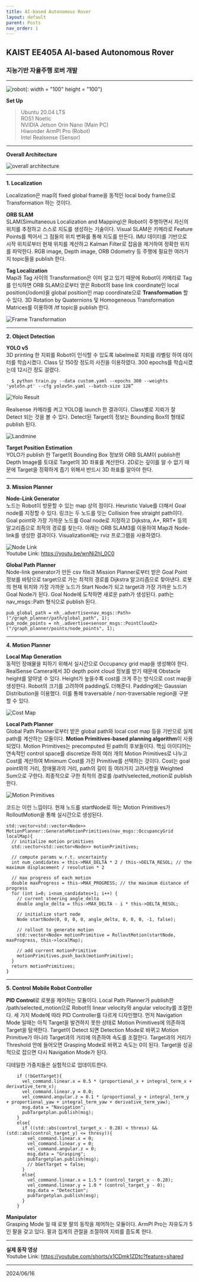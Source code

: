 ```yaml
---
title: AI-based Autonomous Rover
layout: default
parent: Posts
nav_order: 1
---
```


## KAIST EE405A AI-based Autonomous Rover  
### 지능기반 자율주행 로버 개발  

---

![robot](../images/robot.jpg){: width = "100" height = "100"}  



**Set Up**  
> Ubuntu 20.04 LTS   
> ROS1 Noetic   
> NVIDIA Jetson Orin Nano (Main PC)  
> Hiwonder ArmPI Pro (Robot)  
> Intel Realsense (Sensor)  

---
**Overall Architecture**  

![overall architecture](../images/overall_architecture.png)  

---
**1. Localization**  

  Localization은 map의 fixed global frame을 동적인 local body frame으로 Transformation 하는 것이다.  

**ORB SLAM**  
SLAM(Simultaneous Localization and Mapping)은 Robot이 주행하면서 자신의 위치를 추정하고 스스로 지도를 생성하는 기술이다. Visual SLAM은 카메라로 Feature Points를 찍어서 그 점들의 위치 변화를 통해 지도를 만든다. IMU 데이터를 기반으로 시작 위치로부터 현재 위치를 계산하고 Kalman Filter로 잡음을 제거하여 정확한 위치를 파악한다. RGB image, Depth image, ORB Odometry 등 주행에 필요한 여러가지 topic들을 publish 한다.


**Tag Localization**  
Map과 Tag 사이의 Transformation은 이미 알고 있기 때문에 Robot이 카메라로 Tag를 인식하면 ORB SLAM으로부터 얻은 Robot의 base link coordinate인 local position(/odom)을 global position인 map coordinate으로 **Transformation** 할 수 있다. 3D Rotation by Quaternions 및 Homogeneous Transformation Matrices를 이용하여 /tf topic을 publish 한다.

![Frame Transformation](../images/TF.png) 


---
**2. Object Detection**  

**YOLO v5**  
3D printing 한 지뢰를 Robot이 인식할 수 있도록 labelme로 지뢰를 라벨링 하여 데이터를 학습시켰다. Class 당 150장 정도의 사진을 이용하였다. 300 epochs를 학습시켰는데 12시간 정도 걸렸다.

  ```
    $ python train.py --data custom.yaml --epochs 300 --weights 'yolo5n.pt' --cfg yolov5n.yaml --batch-size 128”
  ```

![Yolo Result](../images/results.png) 

  Realsense 카메라를 켜고 YOLO를 launch 한 결과이다. Class별로 지뢰가 잘 Detect 되는 것을 볼 수 있다. Detect된 Target의 정보는 Bounding Box의 형태로 publish 된다.

![Landmine](../images/landmine.jpg)  



**Target Position Estimation**    
YOLO가 publish 한 Target의 Bounding Box 정보와 ORB SLAM이 publish한 Depth Image를 토대로 Target의 3D 좌표를 계산한다. 2D로는 깊이를 알 수 없기 때문에 Target을 정확하게 줍기 위해서 반드시 3D 좌표를 알아야 한다.


---
**3. Mission Planner**

**Node-Link Generator**  
노드는 Robot이 방문할 수 있는 map 상의 점이다. Heuristic Value를 더해서 Goal node를 지정할 수 있다. 링크는 두 노드를 잇는 Collision free straight path이다. Goal point와 가장 가까운 노드를 Goal node로 지정하고 Dijkstra, A\*, RRT\* 등의 알고리즘으로 최적의 경로를 찾는다. 아래는 ORB SLAM3를 이용하여 Map과 Node-link를 생성한 결과이다. Visualization에는 rviz 프로그램을 사용하였다.  

![Node Link](../images/nodelink.png)  
  Youtube Link: <https://youtu.be/wnNi2hI_0C0>


**Global Path Planner**  
Node-link generator가 만든 csv file과 Mission Planner로부터 받은 Goal Point 정보를 바탕으로 target으로 가는 최적의 경로를 Dijkstra 알고리즘으로 찾아낸다. 로봇의 현재 위치와 가장 가까운 노드가 Start Node가 되고 target과 가장 가까운 노드가 Goal Node가 된다. Goal Node에 도착하면 새로운 path가 생성된다. path는 nav_msgs::Path 형식으로 publish 된다. 

```
pub_global_path = nh_.advertise<nav_msgs::Path>("/graph_planner/path/global_path", 1);
pub_node_points = nh_.advertise<sensor_msgs::PointCloud2>("/graph_planner/points/node_points", 1);
```

---
**4. Motion Planner**

**Local Map Generation**  
동적인 장애물을 피하기 위해서 실시간으로 Occupancy grid map을 생성해야 한다. RealSense Camera에서 3D depth point cloud 정보를 받기 때문에 Obstacle height를 알아낼 수 있다. Height가 높을수록 cost를 크게 주는 방식으로 cost map을 생성한다. Robot의 크기를 고려하여 padding도 더해준다. Padding에는 Gaussian Distribution을 이용했다. 이를 통해 traversable / non-traversable region을 구분할 수 있다.

![Cost Map](../images/costmap.png)  

**Local Path Planner**  
Global Path Planner로부터 받은 global path와 local cost map 등을 기반으로 실제 path를 계산하는 모듈이다. **Motion Primitives-based planning algorithm**이 사용되었다. Motion Primitives는 precomputed 된 path의 후보들이다. 핵심 아이디어는 연속적인 control space를 discretize 하여 여러 개의 Motion Primitives로 나누고 Cost를 계산하여 Minimum Cost를 가진 Primitive를 선택하는 것이다. Cost는 goal point와의 거리, 장애물과의 거리, path의 길이 등 여러가지 고려사항을 Weighted Sum으로 구한다. 최종적으로 구한 최적의 경로를 /path/selected_motion로 publish 한다.  

![Motion Primitives](../images/motion_primitives.png)  


코드는 이런 느낌이다. 현재 노드를 startNode로 하는 Motion Primitives가 RolloutMotion을 통해 실시간으로 생성된다.  
```
std::vector<std::vector<Node>> MotionPlanner::GenerateMotionPrimitives(nav_msgs::OccupancyGrid localMap){
  // initialize motion primitives
  std::vector<std::vector<Node>> motionPrimitives;

  // compute params w.r.t. uncertainty
  int num_candidates = this->MAX_DELTA * 2 / this->DELTA_RESOL; // the maximum displacement / resolution * 2

  // max progress of each motion
  double maxProgress = this->MAX_PROGRESS; // the maximum distance of progress
  for (int i=0; i<num_candidates+1; i++) {
    // current steering angle_delta
    double angle_delta = this->MAX_DELTA - i * this->DELTA_RESOL;

    // initialize start node
    Node startNode(0, 0, 0, 0, angle_delta, 0, 0, 0, -1, false);
    
    // rollout to generate motion
    std::vector<Node> motionPrimitive = RolloutMotion(startNode, maxProgress, this->localMap);

    // add current motionPrimitive
    motionPrimitives.push_back(motionPrimitive);
  }
  return motionPrimitives;
}
```


---
**5. Control**
**Mobile Robot Controller**  

**PID Control**로 로봇을 제어하는 모듈이다. Local Path Planner가 publish한 /path/selected_motion으로 Robot의 linear velocity와 angular velocity를 조절한다. 세 가지 Mode에 따라 PID Controller를 다르게 디자인했다. 먼저 Navigation Mode 일때는 아직 Target을 발견하지 못한 상태로 Motion Primitives에 의존하여 Target을 탐색한다. Target이 Detect 되면 Detection Mode로 바뀌고 Motion Primitive가 아니라 Target과의 거리에 의존하여 속도를 조절한다. Target과의 거리가 Threshold 안에 들어오면 Grasping Mode로 바뀌고 속도는 0이 된다. Target을 성공적으로 잡으면 다시 Navigation Mode가 된다. 

디테일한 가중치들은 실험적으로 업데이트한다.  

```
    if (!bGetTarget){
      vel_command.linear.x = 0.5 * (proportional_x + integral_term_x + derivative_term_x);
      vel_command.linear.y = 0.0;
      vel_command.angular.z = 0.1 * (proportional_y + integral_term_y + proportional_yaw + integral_term_yaw + derivative_term_yaw);
      msg.data = "Navigation";
      pubTargetplan.publish(msg);
    }
    else{
      if ((std::abs(control_target_x - 0.28) < thresx) && (std::abs(control_target_y) <= thresy)){
        vel_command.linear.x = 0;
        vel_command.linear.y = 0;
        vel_command.angular.z = 0;   
        msg.data = "Grasping";   
        pubTargetplan.publish(msg);
        // bGetTarget = false;
      }
      else{
        vel_command.linear.x = 1.5 * (control_target_x - 0.28);
        vel_command.linear.y = 1.0 * (control_target_y - 0);
        msg.data = "Detection";
        pubTargetplan.publish(msg);
      }
    }
```

**Manipulator**  
Grasping Mode 일 때 로봇 팔의 동작을 제어하는 모듈이다. ArmPI Pro는 자유도가 5인 팔을 갖고 있다. 팔과 집게의 관절을 조절하여 지뢰를 줍도록 한다.


---
**실제 동작 영상**  
Youtube Link: <https://youtube.com/shorts/x1CDmk1ZDtc?feature=shared>

---
2024/06/16



